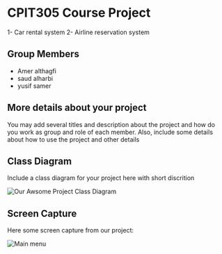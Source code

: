 # CPIT305 Course Project
1- Car rental system 
2- Airline reservation system

## Group Members
- Amer althagfi
- saud alharbi
- yusif samer

## More details about your project
You may add several titles and description about the project and how do you work as group and role of each member. Also, include some details about how to use the project and other details


## Class Diagram
Include a class diagram for your project here with short discrition

![Our Awsome Project Class Diagram](/images/class-diagram.png)


## Screen Capture
Here some screen capture from our project:

![Main menu](/images/capture01.png)
